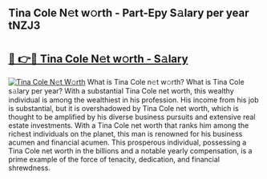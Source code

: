## Tina Cole N𝚎t w𝚘rth - Part-Epy S𝚊lary per year tNZJ3

# <h2><a href="http://gc2s99r.nevu.top/?p=Tina+Cole">🔗 👉🔴 Tina Cole N𝚎t w𝚘rth - S𝚊lary</a></h2>

[![Tina Cole N𝚎t W𝚘rth](https://i.imgur.com/Oavwk0R.jpeg)](http://gc2s99r.nevu.top/?p=Tina+Cole)
What is Tina Cole n𝚎t w𝚘rth? What is Tina Cole s𝚊lary per year?
With a substantial Tina Cole net worth, this wealthy individual is among the wealthiest in his profession. His income from his job is substantial, but it is overshadowed by Tina Cole net worth, which is thought to be amplified by his diverse business pursuits and extensive real estate investments. With a Tina Cole net worth that ranks him among the richest individuals on the planet, this man is renowned for his business acumen and financial acumen. This prosperous individual, possessing a Tina Cole net worth in the billions and a notable yearly compensation, is a prime example of the force of tenacity, dedication, and financial shrewdness.

